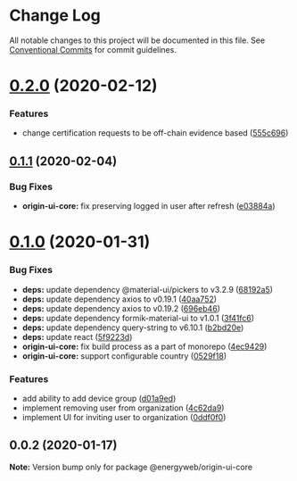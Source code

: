 # Change Log

All notable changes to this project will be documented in this file.
See [Conventional Commits](https://conventionalcommits.org) for commit guidelines.

# [0.2.0](https://github.com/energywebfoundation/origin/compare/@energyweb/origin-ui-core@0.1.1...@energyweb/origin-ui-core@0.2.0) (2020-02-12)


### Features

* change certification requests to be off-chain evidence based ([555c696](https://github.com/energywebfoundation/origin/commit/555c696aff17bafd11c8c5403add627d6c95fbd9))





## [0.1.1](https://github.com/energywebfoundation/origin/compare/@energyweb/origin-ui-core@0.1.0...@energyweb/origin-ui-core@0.1.1) (2020-02-04)


### Bug Fixes

* **origin-ui-core:** fix preserving logged in user after refresh ([e03884a](https://github.com/energywebfoundation/origin/commit/e03884abafe319e5d5e35a6e385224466dde60c2))





# [0.1.0](https://github.com/energywebfoundation/origin/compare/@energyweb/origin-ui-core@0.0.2...@energyweb/origin-ui-core@0.1.0) (2020-01-31)


### Bug Fixes

* **deps:** update dependency @material-ui/pickers to v3.2.9 ([68192a5](https://github.com/energywebfoundation/origin/commit/68192a5f684bb91c97498f772bed7a2904447bfe))
* **deps:** update dependency axios to v0.19.1 ([40aa752](https://github.com/energywebfoundation/origin/commit/40aa7522c28cb2f6c32608669f154633be749649))
* **deps:** update dependency axios to v0.19.2 ([696eb46](https://github.com/energywebfoundation/origin/commit/696eb46fd2c7d26c223baaaf9f75d7943fc71517))
* **deps:** update dependency formik-material-ui to v1.0.1 ([3f41fc6](https://github.com/energywebfoundation/origin/commit/3f41fc678ff7ecffbaad278b73643361c37eb066))
* **deps:** update dependency query-string to v6.10.1 ([b2bd20e](https://github.com/energywebfoundation/origin/commit/b2bd20e0450f60d7d71a4ef623b3ab23dd1d7bc1))
* **deps:** update react ([5f9223d](https://github.com/energywebfoundation/origin/commit/5f9223d05d309fe6c1b1f291660b114f342a04c3))
* **origin-ui-core:** fix build process as a part of monorepo ([4ec9429](https://github.com/energywebfoundation/origin/commit/4ec9429a60e43d4360357dbd00d4bcef92b319ce))
* **origin-ui-core:** support configurable country ([0529f18](https://github.com/energywebfoundation/origin/commit/0529f18426c1924dfc4897268daa3ee59207c10d))


### Features

* add ability to add device group ([d01a9ed](https://github.com/energywebfoundation/origin/commit/d01a9ed1c7e474635f4ff342844fb94a8b4c3bc9))
* implement removing user from organization ([4c62da9](https://github.com/energywebfoundation/origin/commit/4c62da9837620dbfbca14e63fd7855de32c7dac5))
* implement UI for inviting user to organization ([0ddf0f0](https://github.com/energywebfoundation/origin/commit/0ddf0f07e51c4a3f551b797a8d49ff347fd6a8ad))





## 0.0.2 (2020-01-17)

**Note:** Version bump only for package @energyweb/origin-ui-core
